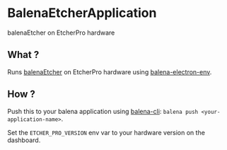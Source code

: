 # BalenaEtcherApplication

balenaEtcher on EtcherPro hardware

## What ?

Runs [balenaEtcher](https://github.com/balena-io/etcher/) on EtcherPro hardware using [balena-electron-env](https://github.com/balenablocks/balena-electron-env).

## How ?

Push this to your balena application using [balena-cli](https://github.com/balena-io/balena-cli/): `balena push <your-application-name>`.

Set the `ETCHER_PRO_VERSION` env var to your hardware version on the dashboard.
